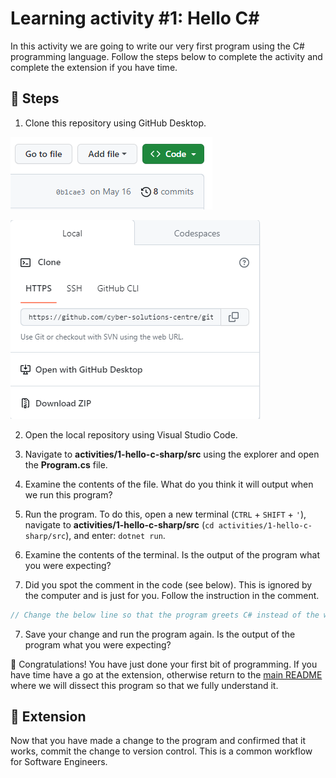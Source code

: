 # Learning activity #1: Hello C#

In this activity we are going to write our very first program using the C# programming language. Follow the steps below to complete the activity and complete the extension if you have time.

## 👣 Steps

1. Clone this repository using GitHub Desktop.

![Image showing a green button that reads code.](../../images/green-code-button.PNG)

![Image showing a dialog with an Open with GitHub Desktop option.](../../images/clone-modal-window.PNG)

2. Open the local repository using Visual Studio Code.

3. Navigate to **activities/1-hello-c-sharp/src** using the explorer and open the **Program.cs** file.

4. Examine the contents of the file. What do you think it will output when we run this program?

5. Run the program. To do this, open a new terminal (`CTRL` + `SHIFT` + `'`), navigate to **activities/1-hello-c-sharp/src** (`cd activities/1-hello-c-sharp/src`), and enter: `dotnet run`. 

6. Examine the contents of the terminal. Is the output of the program what you were expecting?

6. Did you spot the comment in the code (see below). This is ignored by the computer and is just for you. Follow the instruction in the comment.

```c#
// Change the below line so that the program greets C# instead of the world (E.g., Hello, C#!)`
```

7. Save your change and run the program again. Is the output of the program what you were expecting?

🎉 Congratulations! You have just done your first bit of programming. If you have time have a go at the extension, otherwise return to the [main README](https://github.com/cyber-solutions-centre/intro-to-programming/tree/main) where we will dissect this program so that we fully understand it.

## 🔌 Extension

Now that you have made a change to the program and confirmed that it works, commit the change to version control. This is a common workflow for Software Engineers.
